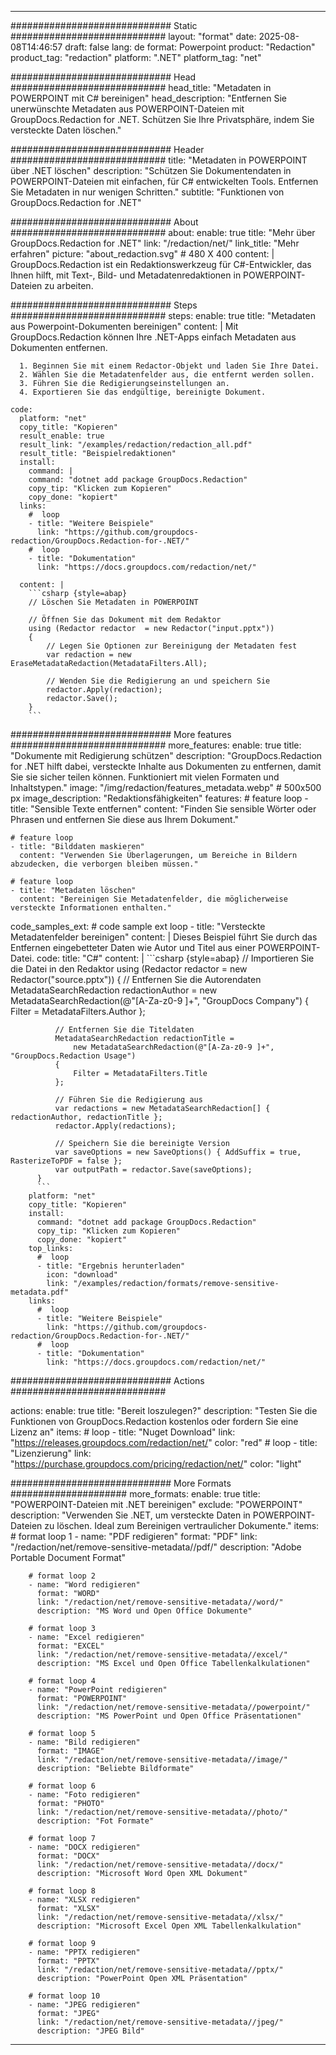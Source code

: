 
---
############################# Static ############################
layout: "format"
date:  2025-08-08T14:46:57
draft: false
lang: de
format: Powerpoint
product: "Redaction"
product_tag: "redaction"
platform: ".NET"
platform_tag: "net"

############################# Head ############################
head_title: "Metadaten in POWERPOINT mit C# bereinigen"
head_description: "Entfernen Sie unerwünschte Metadaten aus POWERPOINT-Dateien mit GroupDocs.Redaction for .NET. Schützen Sie Ihre Privatsphäre, indem Sie versteckte Daten löschen."

############################# Header ############################
title: "Metadaten in POWERPOINT über .NET löschen" 
description: "Schützen Sie Dokumentendaten in POWERPOINT-Dateien mit einfachen, für C# entwickelten Tools. Entfernen Sie Metadaten in nur wenigen Schritten."
subtitle: "Funktionen von GroupDocs.Redaction for .NET" 

############################# About ############################
about:
    enable: true
    title: "Mehr über GroupDocs.Redaction for .NET"
    link: "/redaction/net/"
    link_title: "Mehr erfahren"
    picture: "about_redaction.svg" # 480 X 400
    content: |
       GroupDocs.Redaction ist ein Redaktionswerkzeug für C#-Entwickler, das Ihnen hilft, mit Text-, Bild- und Metadatenredaktionen in POWERPOINT-Dateien zu arbeiten.

############################# Steps ############################
steps:
    enable: true
    title: "Metadaten aus Powerpoint-Dokumenten bereinigen"
    content: |
      Mit GroupDocs.Redaction können Ihre .NET-Apps einfach Metadaten aus Dokumenten entfernen.
      
      1. Beginnen Sie mit einem Redactor-Objekt und laden Sie Ihre Datei.
      2. Wählen Sie die Metadatenfelder aus, die entfernt werden sollen.
      3. Führen Sie die Redigierungseinstellungen an.
      4. Exportieren Sie das endgültige, bereinigte Dokument.
   
    code:
      platform: "net"
      copy_title: "Kopieren"
      result_enable: true
      result_link: "/examples/redaction/redaction_all.pdf"
      result_title: "Beispielredaktionen"
      install:
        command: |
        command: "dotnet add package GroupDocs.Redaction"
        copy_tip: "Klicken zum Kopieren"
        copy_done: "kopiert"
      links:
        #  loop
        - title: "Weitere Beispiele"
          link: "https://github.com/groupdocs-redaction/GroupDocs.Redaction-for-.NET/"
        #  loop
        - title: "Dokumentation"
          link: "https://docs.groupdocs.com/redaction/net/"
          
      content: |
        ```csharp {style=abap}
        // Löschen Sie Metadaten in POWERPOINT

        // Öffnen Sie das Dokument mit dem Redaktor
        using (Redactor redactor  = new Redactor("input.pptx"))
        {
            // Legen Sie Optionen zur Bereinigung der Metadaten fest
            var redaction = new EraseMetadataRedaction(MetadataFilters.All);
            
            // Wenden Sie die Redigierung an und speichern Sie
            redactor.Apply(redaction);
            redactor.Save();
        }
        ```            


############################# More features ############################
more_features:
  enable: true
  title: "Dokumente mit Redigierung schützen"
  description: "GroupDocs.Redaction for .NET hilft dabei, versteckte Inhalte aus Dokumenten zu entfernen, damit Sie sie sicher teilen können. Funktioniert mit vielen Formaten und Inhaltstypen."
  image: "/img/redaction/features_metadata.webp" # 500x500 px
  image_description: "Redaktionsfähigkeiten"
  features:
    # feature loop
    - title: "Sensible Texte entfernen"
      content: "Finden Sie sensible Wörter oder Phrasen und entfernen Sie diese aus Ihrem Dokument."

    # feature loop
    - title: "Bilddaten maskieren"
      content: "Verwenden Sie Überlagerungen, um Bereiche in Bildern abzudecken, die verborgen bleiben müssen."

    # feature loop
    - title: "Metadaten löschen"
      content: "Bereinigen Sie Metadatenfelder, die möglicherweise versteckte Informationen enthalten."
      
  code_samples_ext:
    # code sample ext loop
    - title: "Versteckte Metadatenfelder bereinigen"
      content: |
        Dieses Beispiel führt Sie durch das Entfernen eingebetteter Daten wie Autor und Titel aus einer POWERPOINT-Datei.
      code:
        title: "C#"
        content: |
          ```csharp {style=abap}
          //  Importieren Sie die Datei in den Redaktor
          using (Redactor redactor  = new Redactor("source.pptx"))
          {
              // Entfernen Sie die Autorendaten
              MetadataSearchRedaction redactionAuthor = 
                  new MetadataSearchRedaction(@"[A-Za-z0-9 ]+", "GroupDocs Company")
              {
                  Filter = MetadataFilters.Author
              };

              // Entfernen Sie die Titeldaten
              MetadataSearchRedaction redactionTitle = 
                  new MetadataSearchRedaction(@"[A-Za-z0-9 ]+", "GroupDocs.Redaction Usage")
              {
                  Filter = MetadataFilters.Title
              };

              // Führen Sie die Redigierung aus
              var redactions = new MetadataSearchRedaction[] { redactionAuthor, redactionTitle };
              redactor.Apply(redactions);

              // Speichern Sie die bereinigte Version
              var saveOptions = new SaveOptions() { AddSuffix = true, RasterizeToPDF = false };
              var outputPath = redactor.Save(saveOptions);
          }
          ```
        platform: "net"
        copy_title: "Kopieren"
        install:
          command: "dotnet add package GroupDocs.Redaction"
          copy_tip: "Klicken zum Kopieren"
          copy_done: "kopiert"
        top_links:
          #  loop
          - title: "Ergebnis herunterladen"
            icon: "download"
            link: "/examples/redaction/formats/remove-sensitive-metadata.pdf"
        links:
          #  loop
          - title: "Weitere Beispiele"
            link: "https://github.com/groupdocs-redaction/GroupDocs.Redaction-for-.NET/"
          #  loop
          - title: "Dokumentation"
            link: "https://docs.groupdocs.com/redaction/net/"


############################# Actions ############################

actions:
  enable: true
  title: "Bereit loszulegen?"
  description: "Testen Sie die Funktionen von GroupDocs.Redaction kostenlos oder fordern Sie eine Lizenz an"
  items:
    #  loop
    - title: "Nuget Download"
      link: "https://releases.groupdocs.com/redaction/net/"
      color: "red"
        #  loop
    - title: "Lizenzierung"
      link: "https://purchase.groupdocs.com/pricing/redaction/net/"
      color: "light"


############################# More Formats #####################
more_formats:
    enable: true
    title: "POWERPOINT-Dateien mit .NET bereinigen"
    exclude: "POWERPOINT"
    description: "Verwenden Sie .NET, um versteckte Daten in POWERPOINT-Dateien zu löschen. Ideal zum Bereinigen vertraulicher Dokumente."
    items: 
        # format loop 1
        - name: "PDF redigieren"
          format: "PDF"
          link: "/redaction/net/remove-sensitive-metadata//pdf/"
          description: "Adobe Portable Document Format"

        # format loop 2
        - name: "Word redigieren"
          format: "WORD"
          link: "/redaction/net/remove-sensitive-metadata//word/"
          description: "MS Word und Open Office Dokumente"
          
        # format loop 3
        - name: "Excel redigieren"
          format: "EXCEL"
          link: "/redaction/net/remove-sensitive-metadata//excel/"
          description: "MS Excel und Open Office Tabellenkalkulationen"

        # format loop 4
        - name: "PowerPoint redigieren"
          format: "POWERPOINT"
          link: "/redaction/net/remove-sensitive-metadata//powerpoint/"
          description: "MS PowerPoint und Open Office Präsentationen"

        # format loop 5
        - name: "Bild redigieren"
          format: "IMAGE"
          link: "/redaction/net/remove-sensitive-metadata//image/"
          description: "Beliebte Bildformate"

        # format loop 6
        - name: "Foto redigieren"
          format: "PHOTO"
          link: "/redaction/net/remove-sensitive-metadata//photo/"
          description: "Fot Formate"

        # format loop 7
        - name: "DOCX redigieren"
          format: "DOCX"
          link: "/redaction/net/remove-sensitive-metadata//docx/"
          description: "Microsoft Word Open XML Dokument"
          
        # format loop 8
        - name: "XLSX redigieren"
          format: "XLSX"
          link: "/redaction/net/remove-sensitive-metadata//xlsx/"
          description: "Microsoft Excel Open XML Tabellenkalkulation"
          
        # format loop 9
        - name: "PPTX redigieren"
          format: "PPTX"
          link: "/redaction/net/remove-sensitive-metadata//pptx/"
          description: "PowerPoint Open XML Präsentation"

        # format loop 10
        - name: "JPEG redigieren"
          format: "JPEG"
          link: "/redaction/net/remove-sensitive-metadata//jpeg/"
          description: "JPEG Bild"


---